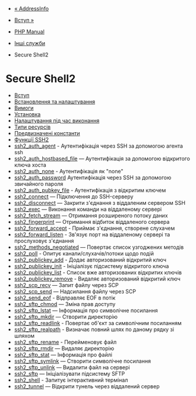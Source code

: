 - [« AddressInfo](class.addressinfo.md)
- [Вступ »](intro.ssh2.md)

- [PHP Manual](index.md)
- [Інші служби](refs.remote.other.md)
- Secure Shell2

# Secure Shell2

- [Вступ](intro.ssh2.md)
- [Встановлення та налаштування](ssh2.setup.md)
- [Вимоги](ssh2.requirements.md)
- [Установка](ssh2.installation.md)
- [Налаштування під час виконання](ssh2.configuration.md)
- [Типи ресурсів](ssh2.resources.md)
- [Предвизначені константи](ssh2.constants.md)
- [Функції SSH2](ref.ssh2.md)
- [ssh2_auth_agent](function.ssh2-auth-agent.md) -
Аутентифікація через SSH за допомогою агента ssh
- [ssh2_auth_hostbased_file](function.ssh2-auth-hostbased-file.md)
— Аутентифікація за допомогою відкритого ключа хоста
- [ssh2_auth_none](function.ssh2-auth-none.md) - Аутентифікація
як "none"
- [ssh2_auth_password](function.ssh2-auth-password.md)
Аутентифікація через SSH за допомогою звичайного пароля
- [ssh2_auth_pubkey_file](function.ssh2-auth-pubkey-file.md) -
Аутентифікація з відкритим ключем
- [ssh2_connect](function.ssh2-connect.md) — Підключення до
SSH-серверу
- [ssh2_disconnect](function.ssh2-disconnect.md) — Закрити
з'єднання з віддаленим сервером SSH
- [ssh2_exec](function.ssh2-exec.md) — Виконання команди на
віддаленому сервері
- [ssh2_fetch_stream](function.ssh2-fetch-stream.md) — Отримання
розширеного потоку даних
- [ssh2_fingerprint](function.ssh2-fingerprint.md) — Отримання
відбиток віддаленого сервера
- [ssh2_forward_accept](function.ssh2-forward-accept.md) -
Приймає з'єднання, створене слухачем
- [ssh2_forward_listen](function.ssh2-forward-listen.md) -
Зв'язує порт на віддаленому сервері та прослуховує з'єднання
- [ssh2_methods_negotiated](function.ssh2-methods-negotiated.md)
— Повертає список узгоджених методів
- [ssh2_poll](function.ssh2-poll.md) - Опитує
канали/слухачів/потоки щодо подій
- [ssh2_publickey_add](function.ssh2-publickey-add.md) -
Додає авторизований відкритий ключ
- [ssh2_publickey_init](function.ssh2-publickey-init.md) -
Ініціалізує підсистему відкритого ключа
- [ssh2_publickey_list](function.ssh2-publickey-list.md) -
Список вже авторизованих відкритих ключів
- [ssh2_publickey_remove](function.ssh2-publickey-remove.md) -
Видаляє авторизований відкритий ключ
- [ssh2_scp_recv](function.ssh2-scp-recv.md) — Запит файлу
через SCP
- [ssh2_scp_send](function.ssh2-scp-send.md) — Надсилання файлу
через SCP
- [ssh2_send_eof](function.ssh2-send-eof.md) - Відправляє EOF в
потік
- [ssh2_sftp_chmod](function.ssh2-sftp-chmod.md) — Зміна
прав доступу
- [ssh2_sftp_lstat](function.ssh2-sftp-lstat.md) — Інформація про
символічне посилання
- [ssh2_sftp_mkdir](function.ssh2-sftp-mkdir.md) — Створити
директорію
- [ssh2_sftp_readlink](function.ssh2-sftp-readlink.md) -
Повертає об'єкт за символічним посиланням
- [ssh2_sftp_realpath](function.ssh2-sftp-realpath.md) -
Визначає повний шлях по даному рядку зі шляхом
- [ssh2_sftp_rename](function.ssh2-sftp-rename.md) -
Перейменовує файл
- [ssh2_sftp_rmdir](function.ssh2-sftp-rmdir.md) — Видаляє
директорію
- [ssh2_sftp_stat](function.ssh2-sftp-stat.md) — Інформація про
файлі
- [ssh2_sftp_symlink](function.ssh2-sftp-symlink.md) — Створити
символічне посилання
- [ssh2_sftp_unlink](function.ssh2-sftp-unlink.md) — Видалити
файл на сервері
- [ssh2_sftp](function.ssh2-sftp.md) — Ініціалізувати
підсистему SFTP
- [ssh2_shell](function.ssh2-shell.md) - Запитує
інтерактивний термінал
- [ssh2_tunnel](function.ssh2-tunnel.md) — Відкрити тунель через
віддалений сервер
